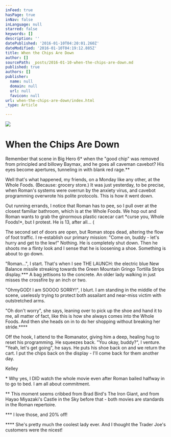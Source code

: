 ```yaml
---
inFeed: true
hasPage: true
inNav: false
inLanguage: null
starred: false
keywords: []
description: ''
datePublished: '2016-01-10T04:20:01.260Z'
dateModified: '2016-01-10T04:19:12.885Z'
title: When the Chips Are Down
author: []
sourcePath: _posts/2016-01-10-when-the-chips-are-down.md
published: true
authors: []
publisher:
  name: null
  domain: null
  url: null
  favicon: null
url: when-the-chips-are-down/index.html
_type: Article

---
```

![](https://the-grid-user-content.s3-us-west-2.amazonaws.com/20c40397-f443-43c5-8bdb-95cdfbce5710.jpg)

# When the Chips Are Down

Remember that scene in Big Hero 6\* when the "good chip" was removed from principled and billowy Baymax, and he goes all caveman cavebot? His eyes become apertures, tunneling in with blank red rage.\*\* 

Well that's what happened, my friends, on a Monday like any other, at the Whole Foods. (Because: grocery store.)
It was just yesterday, to be precise, when Roman's systems were overrun by the anxiety virus, and cavebot programming overwrote his polite protocols.
This is how it went down. 

Out running errands, I notice that Roman has to pee, so I pull over at the closest familiar bathroom, which is at the Whole Foods. We hop out and Roman wants to grab the ginormous plastic racecar cart \*curse you, Whole Foods!\*, but I protest. He is 13, after all... (

The second set of doors are open, but Roman stops dead, altering the flow of foot traffic.
I re-establish our primary mission: "Come on, buddy - let's hurry and get to the lew!" Nothing. He is completely shut down.
Then he shoots me a flinty look and I sense that he is loosening a shoe. Something is about to go down. 

"Roman...", I start. That's when I see THE LAUNCH: the electric blue New Balance missile streaking towards the Green Mountain Gringo Tortilla Strips display.\*\*\* A bag jettisons to the concrete.
An older lady walking in just misses the crossfire by an inch or two. 

"OhmyGOD! I am SOOOO SORRY!", I blurt. I am standing in the middle of the scene, uselessly trying to protect both assailant and near-miss victim with outstretched arms. 

"Oh don't worry", she says, leaning over to pick up the shoe and hand it to me, all matter of fact, like this is how she always comes into the Whole Foods. And then she heads on in to do her shopping without breaking her stride.\*\*\*\* 

Off the hook, I attend to the Romanator, giving him a deep, healing hug to reset his programming. He squeezes back. "You okay, buddy?", I venture. "Yeah, let's get going", he says. 
He puts his shoe back on and we return the cart. I put the chips back on the display - I'll come back for them another day. 

Kelley 

\* Why yes, I DID watch the whole movie even after Roman bailed halfway in to go to bed. I am all about commitment. 

\*\* This moment seems cribbed from Brad Bird's The Iron Giant, and from Hayao Miyazaki's Castle in the Sky before that - both movies are standards in the Roman repertoire. 

\*\*\* I love those, and 20% off! 

\*\*\*\* She's pretty much the coolest lady ever. And I thought the Trader Joe's customers were the nicest!
